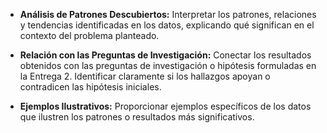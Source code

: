 - **Análisis de Patrones Descubiertos:** Interpretar los patrones, relaciones y tendencias identificadas en los datos, explicando qué significan en el contexto del problema planteado.

- **Relación con las Preguntas de Investigación:** Conectar los resultados obtenidos con las preguntas de investigación o hipótesis formuladas en la Entrega 2. Identificar claramente si los hallazgos apoyan o contradicen las hipótesis iniciales.

- **Ejemplos Ilustrativos:** Proporcionar ejemplos específicos de los datos que ilustren los patrones o resultados más significativos.